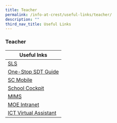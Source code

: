 ```yaml
---
title: Teacher
permalink: /info-at-crest/useful-links/teacher/
description: ""
third_nav_title: Useful Links
---
```

### Teacher

| Useful Inks |
| --- |
| [SLS](https://vle.learning.moe.edu.sg/login) |
| [One-Stop SDT Guide](https://docs.google.com/presentation/d/1H2Z0g1IX_xdJb-VsGxnpp6yidrK_2481HbnG9GOHGdg/present?pli=1&slide=id.p) |
| [SC Mobile](https://scmobile.moe.edu.sg/login) |
| [School Cockpit](https://schoolcockpit.moe.gov.sg/) |
| [MIMS](https://idp.mims.moe.gov.sg/nidp/app/login) |
| [MOE Intranet](http://intranet.moe.gov.sg/) |
| [ICT Virtual Assistant](https://sites.google.com/crestsec.edu.sg/ict/home) |